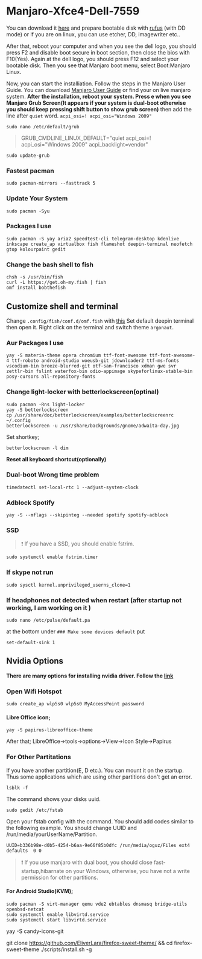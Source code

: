 # Manjaro-Xfce4-Dell-7559
You can download it [here](https://manjaro.org/download/official/xfce/) and prepare bootable disk with [rufus](https://rufus.akeo.ie/) (with DD mode) or if you are on linux, you can use etcher, DD, imagewriter etc..

After that, reboot your computer and when you see the dell logo, you should press F2 and disable boot secure in boot section, then close the bios with F10(Yes). Again at the dell logo, you should press F12 and select your bootable disk. Then you see that Manjaro boot menu, select Boot:Manjaro Linux. 

Now, you can start the installiation. Follow the steps in the Manjaro User Guide. You can download [Manjaro User Guide](https://manjaro.org/support/userguide/) or find your on live manjaro system.
**After the installation, reboot your system. Press e when you see Manjaro Grub Screen(It appears if your system is dual-boot otherwise you should keep pressing shift button to show grub screen)**
then add the line after `quiet` word.
```acpi_osi=! acpi_osi="Windows 2009" ``` 

```
sudo nano /etc/default/grub 
```
> GRUB_CMDLINE_LINUX_DEFAULT="quiet acpi_osi=! acpi_osi=\"Windows 2009\" acpi_backlight=vendor"

```
sudo update-grub
```

### Fastest pacman
```
sudo pacman-mirrors --fasttrack 5
```
### Update Your System
```
sudo pacman -Syu
```



### Packages I use
```
sudo pacman -S yay aria2 speedtest-cli telegram-desktop kdenlive inkscape create_ap virtualbox fish flameshot deepin-terminal neofetch gtop kolourpaint gedit
```
### Change the bash shell to fish
```
chsh -s /usr/bin/fish
curl -L https://get.oh-my.fish | fish
omf install bobthefish
```
## Customize shell and terminal
Change `.config/fish/conf.d/omf.fish` with [this](https://github.com/oguzkaganeren/manjaro-cinnamon-dell-7559/blob/master/.config/fish/omf.fish)
Set default deepin terminal then open it. Right click on the terminal and switch theme `argonaut`.
### Aur Packages I use
```
yay -S materia-theme opera chromium ttf-font-awesome ttf-font-awesome-4 ttf-roboto android-studio woeusb-git jdownloader2 ttf-ms-fonts vscodium-bin breeze-blurred-git otf-san-francisco xdman gwe svr zettlr-bin fslint waterfox-bin odio-appimage skypeforlinux-stable-bin posy-cursors all-repository-fonts
```
### Change light-locker with betterlockscreen(optinal)
```
sudo pacman -Rns light-locker
yay -S betterlockscreen
cp /usr/share/doc/betterlockscreen/examples/betterlockscreenrc ~/.config
betterlockscreen -u /usr/share/backgrounds/gnome/adwaita-day.jpg
```
Set shortkey;
```
betterlockscreen -l dim
```

**Reset all keyboard shortcut(optionally)**
### Dual-boot Wrong time problem
```
timedatectl set-local-rtc 1 --adjust-system-clock
```
### Adblock Spotify
```
yay -S --mflags --skipinteg --needed spotify spotify-adblock
```

### SSD
>  :exclamation: If you have a SSD, you should enable fstrim.

```
sudo systemctl enable fstrim.timer
```
### If skype not run
```
sudo sysctl kernel.unprivileged_userns_clone=1
```
### If headphones not detected when restart (after startup not working, I am working on it )
```
sudo nano /etc/pulse/default.pa
```
at the bottom under `### Make some devices default` put
```
set-default-sink 1
```
## Nvidia Options
**There are many options for installing nvidia driver. Follow the [link](https://forum.manjaro.org/t/options-for-nvidia-optimus-graphics/75185)**

### Open Wifi Hotspot
```
sudo create_ap wlp5s0 wlp5s0 MyAccessPoint password
```

#### Libre Office icon;
```
yay -S papirus-libreoffice-theme
```
After that;
LibreOffice->tools->options->View->Icon Style->Papirus
### For Other Partitations
If you have another partition(E, D etc.). You can mount it on the startup. Thus some applications which are using other partitions don't get an error.

```
lsblk -f
```
The command shows your disks uuid.
```
sudo gedit /etc/fstab 
```
Open your fstab config with the command. You should add codes similar to the following example. You should change UUID and /run/media/yourUserName/Partition.
```
UUID=b336b98e-d0b5-4254-b6aa-9e66f85b0dfc /run/media/oguz/Files ext4 defaults  0 0
```

>  :exclamation: If you use manjaro with dual boot, you should close fast-startup,hibarnate on your Windows, otherwise, you have not a write permission for other partitions.
#### For Android Studio(KVM);
```
sudo pacman -S virt-manager qemu vde2 ebtables dnsmasq bridge-utils openbsd-netcat
sudo systemctl enable libvirtd.service
sudo systemctl start libvirtd.service
```

yay -S candy-icons-git

git clone https://github.com/EliverLara/firefox-sweet-theme/ && cd firefox-sweet-theme
./scripts/install.sh -g

